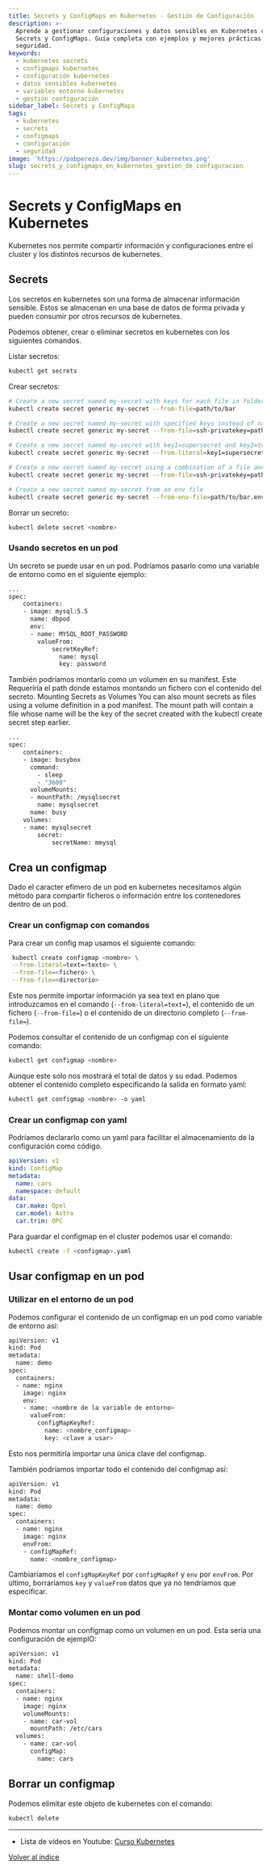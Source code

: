 ```yaml
---
title: Secrets y ConfigMaps en Kubernetes - Gestión de Configuración
description: >-
  Aprende a gestionar configuraciones y datos sensibles en Kubernetes con
  Secrets y ConfigMaps. Guía completa con ejemplos y mejores prácticas de
  seguridad.
keywords:
  - kubernetes secrets
  - configmaps kubernetes
  - configuración kubernetes
  - datos sensibles kubernetes
  - variables entorno kubernetes
  - gestión configuración
sidebar_label: Secrets y ConfigMaps
tags:
  - kubernetes
  - secrets
  - configmaps
  - configuración
  - seguridad
image: 'https://pabpereza.dev/img/banner_kubernetes.png'
slug: secrets_y_configmaps_en_kubernetes_gestion_de_configuracion
---
```


# Secrets y ConfigMaps en Kubernetes

Kubernetes nos permite compartir información y configuraciones entre el cluster y los distintos recursos de kubernetes.

## Secrets
Los secretos en kubernetes son una forma de almacenar información sensible. Estos se almacenan en una base de datos de forma privada y pueden consumir por otros recursos de kubernetes.

Podemos obtener, crear o eliminar secretos en kubernetes con los siguientes comandos.

Listar secretos:
``` bash
kubectl get secrets
```

Crear secretos:
``` bash
# Create a new secret named my-secret with keys for each file in folder bar
kubectl create secret generic my-secret --from-file=path/to/bar

# Create a new secret named my-secret with specified keys instead of names on disk
kubectl create secret generic my-secret --from-file=ssh-privatekey=path/to/id_rsa --from-file=ssh-publickey=path/to/id_rsa.pub

# Create a new secret named my-secret with key1=supersecret and key2=topsecret
kubectl create secret generic my-secret --from-literal=key1=supersecret --from-literal=key2=topsecret

# Create a new secret named my-secret using a combination of a file and a literal
kubectl create secret generic my-secret --from-file=ssh-privatekey=path/to/id_rsa --from-literal=passphrase=topsecret

# Create a new secret named my-secret from an env file
kubectl create secret generic my-secret --from-env-file=path/to/bar.env
```

Borrar un secreto:
``` bash
kubectl delete secret <nombre>
```

### Usando secretos en un pod
Un secreto se puede usar en un pod. Podríamos pasarlo como una variable de entorno como en el siguiente ejemplo:
```bash
...
spec:
    containers:
    - image: mysql:5.5
      name: dbpod
      env:
      - name: MYSQL_ROOT_PASSWORD
        valueFrom:
            secretKeyRef:
              name: mysql
              key: password 
```


También podríamos montarlo como un volumen en su manifest. Este Requeriría el path donde estamos montando un fichero con el contenido del secreto.
Mounting Secrets as Volumes
You can also mount secrets as files using a volume definition in a pod manifest. The mount path will contain a file whose name will be the key of the secret created with the kubectl create secret step earlier.
``` bash
...
spec:
    containers:
    - image: busybox
      command:
        - sleep
        - "3600"
      volumeMounts:
      - mountPath: /mysqlsecret
        name: mysqlsecret
      name: busy
    volumes:
    - name: mysqlsecret
        secret:
            secretName: mmysql
```

## Crea un configmap
Dado el caracter efímero de un pod en kubernetes necesitamos algún método para compartir ficheros o información entre los contenedores dentro de un pod.

### Crear un configmap con comandos
Para crear un config map usamos el siguiente comando:
``` bash
 kubectl create configmap <nombre> \
 --from-literal=text=<texto> \
 --from-file=<fichero> \
 --from-file=<directorio>
 ```
Este nos permite importar información ya sea text en plano que introduzcamos en el comando (`--from-literal=text=`), el contenido de un fichero (`--from-file=`) o el contenido de un directorio completo (`--from-file=`).


Podemos consultar el contenido de un configmap con el siguiente comando:
``` bash
kubectl get configmap <nombre>
```

Aunque este solo nos mostrará el total de datos y su edad. Podemos obtener el contenido completo especificando la salida en formato yaml:
``` bash
kubectl get configmap <nombre> -o yaml
```

### Crear un configmap con yaml
Podríamos declararlo como un yaml para facilitar el almacenamiento de la configuración como código.
``` yaml
apiVersion: v1
kind: ConfigMap
metadata:
  name: cars
  namespace: default
data:
  car.make: Opel 
  car.model: Astra 
  car.trim: OPC
```

Para guardar el configmap en el cluster podemos usar el comando:
```bash
kubectl create -f <configmap>.yaml
```


## Usar configmap en un pod

### Utilizar en el entorno de un pod
Podemos configurar el contenido de un configmap en un pod como variable de entorno así:
```bash
apiVersion: v1
kind: Pod
metadata:
  name: demo 
spec:
  containers:
  - name: nginx
    image: nginx
    env:
    - name: <nombre de la variable de entorno> 
      valueFrom:
        configMapKeyRef:
          name: <nombre_configmap> 
          key: <clave a usar> 
```
Esto nos permitiría importar una única clave del configmap.

También podríamos importar todo el contenido del configmap así:
```bash
apiVersion: v1
kind: Pod
metadata:
  name: demo 
spec:
  containers:
  - name: nginx
    image: nginx
    envFrom:
    - configMapRef:
      name: <nombre_configmap> 
```
Cambiaríamos el `configMapKeyRef` por `configMapRef` y `env` por `envFrom`. Por último, borraríamos `key` y `valueFrom` datos que ya no tendríamos que especificar.


### Montar como volumen en un pod
Podemos montar un configmap como un volumen en un pod. Esta sería una configuración de ejemplO:
```bash
apiVersion: v1
kind: Pod
metadata:
  name: shell-demo
spec:
  containers:
  - name: nginx
    image: nginx
    volumeMounts:
    - name: car-vol
      mountPath: /etc/cars
  volumes:
    - name: car-vol
      configMap:
        name: cars
```


## Borrar un configmap
Podemos elimitar este objeto de kubernetes con el comando:
``` bash
kubectl delete
```


---
* Lista de vídeos en Youtube: [Curso Kubernetes](https://www.youtube.com/playlist?list=PLQhxXeq1oc2k9MFcKxqXy5GV4yy7wqSma)

[Volver al índice](README.md#índice)
